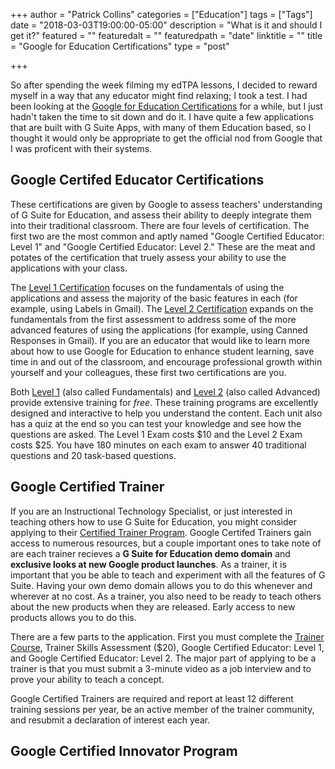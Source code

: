 +++
author = "Patrick Collins"
categories = ["Education"]
tags = ["Tags"]
date = "2018-03-03T19:00:00-05:00"
description = "What is it and should I get it?"
featured = ""
featuredalt = ""
featuredpath = "date"
linktitle = ""
title = "Google for Education Certifications"
type = "post"

+++

So after spending the week filming my edTPA lessons, I decided to reward myself
in a way that any educator might find relaxing; I took a test. I had been looking
at the [Google for Education Certifications](https://edutrainingcenter.withgoogle.com/certification)
for a while, but I just hadn't taken the time to sit down and do it. I have quite
a few applications that are built with G Suite Apps, with many of them Education
based, so I thought it would only be appropriate to get the official nod from
Google that I was proficent with their systems.

## Google Certifed Educator Certifications

These certifications are given by Google to assess teachers' understanding of
G Suite for Education, and assess their ability to deeply integrate them into
their traditional classroom. There are four levels of certification. The first
two are the most common and aptly named "Google Certified Educator: Level 1" and
"Google Certified Educator: Level 2." These are the meat and potates of the
certification that truely assess your ability to use the applications with your class.

The [Level 1 Certification](https://edutrainingcenter.withgoogle.com/certification_level1)
focuses on the fundamentals of using the applications and assess the majority of
the basic features in each (for example, using Labels in Gmail). The [Level 2 Certification](https://edutrainingcenter.withgoogle.com/certification_level2)
expands on the fundamentals from the first assessment to address some of the more
advanced features of using the applications (for example, using Canned Responses
in Gmail). If you are an educator that would like to learn more about how to use
Google for Education to enhance student learning, save time in and out of the
classroom, and encourage professional growth within yourself and your colleagues,
these first two certifications are you.

Both [Level 1](https://edutrainingcenter.withgoogle.com/fundamentals/course) (also
called Fundamentals) and [Level 2](https://edutrainingcenter.withgoogle.com/advanced_training/course)
(also called Advanced) provide extensive training for *free*. These training
programs are excellently designed and interactive to help you understand the
content. Each unit also has a quiz at the end so you can test your knowledge and
see how the questions are asked. The Level 1 Exam costs $10 and the Level 2 Exam
costs $25. You have 180 minutes on each exam to answer 40 traditional questions
and 20 task-based questions.

## Google Certified Trainer

If you are an Instructional Technology Specialist, or just interested in teaching
others how to use G Suite for Education, you might consider applying to their
[Certified Trainer Program](https://edutrainingcenter.withgoogle.com/certification_trainer).
Google Certifed Trainers gain access to numerous resources, but a couple important
ones to take note of are each trainer recieves a **G Suite for Education demo
domain** and **exclusive looks at new Google product launches**. As a trainer, it
is important that you be able to teach and experiment with all the features of G
Suite. Having your own demo domain allows you to do this whenever and wherever at
no cost. As a trainer, you also need to be ready to teach others about the new
products when they are released. Early access to new products allows you to do this.

There are a few parts to the application. First you must complete the [Trainer Course](https://edutrainingcenter.withgoogle.com/trainer_course/course),
Trainer Skills Assessment ($20), Google Certified Educator: Level 1, and Google
Certified Educator: Level 2. The major part of applying to be a trainer is that
you must submit a 3-minute video as a job interview and to prove your ability to
teach a concept.

Google Certified Trainers are required and report at least 12 different training
sessions per year, be an active member of the trainer community, and resubmit a
declaration of interest each year.

## Google Certified Innovator Program
